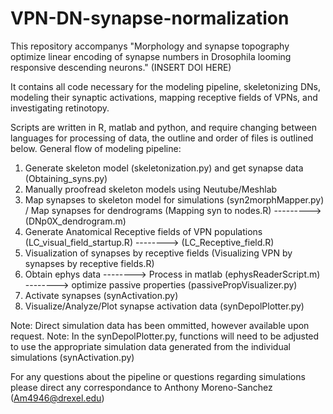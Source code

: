 # VPN-DN-synapse-normalization

This repository accompanys "Morphology and synapse topography optimize linear encoding of synapse numbers in Drosophila looming responsive descending neurons." (INSERT DOI HERE)

It contains all code necessary for the modeling pipeline, skeletonizing DNs, modeling their synaptic activations, mapping receptive fields of VPNs, and investigating retinotopy. 

Scripts are written in R, matlab and python, and require changing between languages for  processing of data, the outline and order of files is outlined below.
General flow of modeling pipeline:
1. Generate skeleton model (skeletonization.py) and get synapse data (Obtaining_syns.py)
2. Manually proofread skeleton models using Neutube/Meshlab
3. Map synapses to skeleton model for simulations (syn2morphMapper.py) / Map synapses for dendrograms (Mapping syn to nodes.R) ---------> (DNp0X_dendrogram.m)
4. Generate Anatomical Receptive fields of VPN populations (LC_visual_field_startup.R) --------> (LC_Receptive_field.R)
5. Visualization of synapses by receptive fields (Visualizing VPN by synapses by receptive fields.R)
6. Obtain ephys data  --------> Process in matlab (ephysReaderScript.m) --------> optimize passive properties (passivePropVisualizer.py)
7. Activate synapses (synActivation.py)
8. Visualize/Analyze/Plot synapse activation data (synDepolPlotter.py) 


Note: Direct simulation data has been ommitted, however available upon request.
Note: In the synDepolPlotter.py, functions will need to be adjusted to use the appropriate simulation data generated from the individual simulations (synActivation.py)

For any questions about the pipeline or questions regarding simulations please direct any correspondance to Anthony Moreno-Sanchez (Am4946@drexel.edu)
